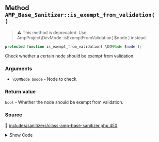 ## Method `AMP_Base_Sanitizer::is_exempt_from_validation()`

> :warning: This method is deprecated: Use AmpProject\DevMode::isExemptFromValidation( $node ) instead.

```php
protected function is_exempt_from_validation( \DOMNode $node );
```

Check whether a certain node should be exempt from validation.

### Arguments

* `\DOMNode $node` - Node to check.

### Return value

`bool` - Whether the node should be exempt from validation.

### Source

:link: [includes/sanitizers/class-amp-base-sanitizer.php:450](/includes/sanitizers/class-amp-base-sanitizer.php#L450-L453)

<details>
<summary>Show Code</summary>

```php
protected function is_exempt_from_validation( DOMNode $node ) {
	_deprecated_function( 'AMP_Base_Sanitizer::is_exempt_from_validation', '1.5', 'AmpProject\DevMode::isExemptFromValidation' );
	return DevMode::isExemptFromValidation( $node );
}
```

</details>
